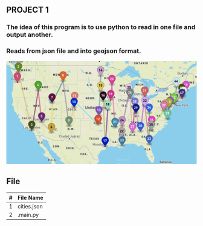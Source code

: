 ## PROJECT 1

### The idea  of this program is to use python to read in one file and output another.
### Reads from json file and into geojson format. 

![PROJECT 1](https://github.com/spathak0919/4553-Spatial-DS/blob/main/Assignments/P01/img.jpeg.png)

##  File

|   #   | File Name    |            
| :---: | -----------  | 
| 1     | cities.json  |          
| 2     |.main.py      |                        
